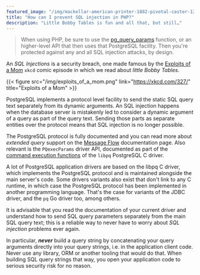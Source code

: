 ```yaml
---
featured_image: "/img/mackellar-american-printer-1882-pivotal-caster-1200rgb-2048x.jpg"
title: "How can I prevent SQL injection in PHP?"
description: "Little Bobby Tables is fun and all that, but still…"
---
```


> When using PHP, be sure to use the
> [pg_query_params](http://php.net/manual/function.pg-query-params.php)
> function, or an higher-level API that then uses that PostgreSQL facility.
> Then you're protected against any and all SQL injection attacks, by
> design.

An *SQL Injections* is a security breach, one made famous by the [Exploits
of a Mom](https://xkcd.com/327/) `xkcd` comic episode in which we read about
*little Bobby Tables*.

{{< figure src="/img/exploits_of_a_mom.png"
          link="https://xkcd.com/327/"
         title="Exploits of a Mom" >}}

PostgreSQL implements a protocol level facility to send the static SQL query
text separately from its dynamic arguments. An SQL injection happens when
the database server is mistakenly led to consider a dynamic argument of a
query as part of the query text. Sending those parts as separate entities
over the protocol means that SQL injection is no longer possible.

The PostgreSQL protocol is fully documented and you can read more about
*extended query* support on the [Message
Flow](https://www.postgresql.org/docs/current/static/protocol-flow.html)
documentation page. Also relevant is the `PQexecParams` driver API,
documented as part of the [command execution
functions](https://www.postgresql.org/docs/current/static/libpq-exec.html)
of the `libpq` PostgreSQL C driver.

A lot of PostgreSQL application drivers are based on the libpq C driver,
which implements the PostgreSQL protocol and is maintained alongside the
main server's code. Some drivers variants also exist that don't link to any
C runtime, in which case the PostgreSQL protocol has been implemented in
another programming language. That's the case for variants of the JDBC
driver, and the `pq` Go driver too, among others.

It is advisable that you read the documentation of your current driver and
understand how to send SQL query parameters separately from the main SQL
query text; this is a reliable way to never have to worry about *SQL
injection* problems ever again.

In particular, ***never*** build a query string by concatenating your query
arguments directly into your query strings, i.e. in the application client
code. Never use any library, ORM or another tooling that would do that. When
building SQL query strings that way, you open your application code to
serious security risk for no reason.

